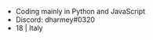 - Coding mainly in Python and JavaScript
- Discord: dharmey#0320
- 18 | Italy

<!---
Dharmey747/Dharmey747 is a ✨ special ✨ repository because its `README.md` (this file) appears on your GitHub profile.
You can click the Preview link to take a look at your changes.
--->
